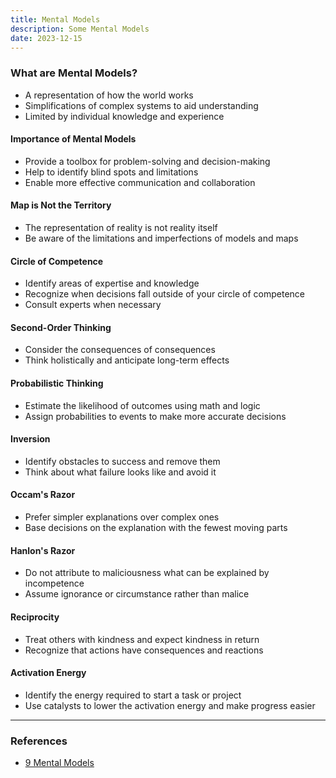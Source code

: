 ```yaml
---
title: Mental Models
description: Some Mental Models
date: 2023-12-15
---
```


### What are Mental Models?
* A representation of how the world works
* Simplifications of complex systems to aid understanding
* Limited by individual knowledge and experience

#### Importance of Mental Models
* Provide a toolbox for problem-solving and decision-making
* Help to identify blind spots and limitations
* Enable more effective communication and collaboration


#### Map is Not the Territory
* The representation of reality is not reality itself
* Be aware of the limitations and imperfections of models and maps

#### Circle of Competence
* Identify areas of expertise and knowledge
* Recognize when decisions fall outside of your circle of competence
* Consult experts when necessary

#### Second-Order Thinking
* Consider the consequences of consequences
* Think holistically and anticipate long-term effects

#### Probabilistic Thinking
* Estimate the likelihood of outcomes using math and logic
* Assign probabilities to events to make more accurate decisions

#### Inversion
* Identify obstacles to success and remove them
* Think about what failure looks like and avoid it

#### Occam's Razor
* Prefer simpler explanations over complex ones
* Base decisions on the explanation with the fewest moving parts

#### Hanlon's Razor
* Do not attribute to maliciousness what can be explained by incompetence
* Assume ignorance or circumstance rather than malice

#### Reciprocity
* Treat others with kindness and expect kindness in return
* Recognize that actions have consequences and reactions

#### Activation Energy
* Identify the energy required to start a task or project
* Use catalysts to lower the activation energy and make progress easier

--- 
### References
* [9 Mental Models]([https://youtu.be/ocMH2l2ptpc?si=_juvj2mXxJcfXiK7](https://youtu.be/ocMH2l2ptpc?si=_juvj2mXxJcfXiK7))